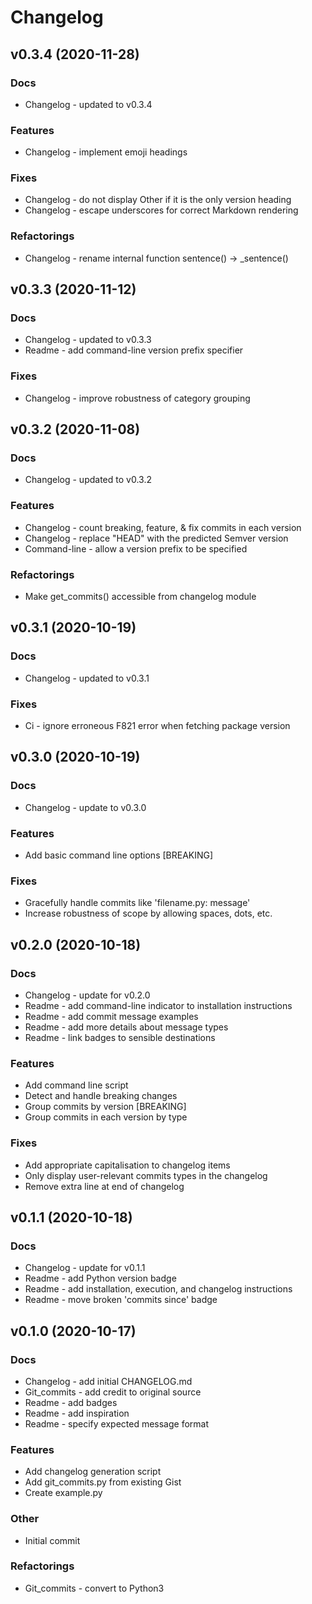 # Changelog

## v0.3.4 (2020-11-28)

### Docs

* Changelog - updated to v0.3.4

### Features

* Changelog - implement emoji headings

### Fixes

* Changelog - do not display Other if it is the only version heading
* Changelog - escape underscores for correct Markdown rendering

### Refactorings

* Changelog - rename internal function sentence() -> \_sentence()


## v0.3.3 (2020-11-12)

### Docs

* Changelog - updated to v0.3.3
* Readme - add command-line version prefix specifier

### Fixes

* Changelog - improve robustness of category grouping


## v0.3.2 (2020-11-08)

### Docs

* Changelog - updated to v0.3.2

### Features

* Changelog - count breaking, feature, & fix commits in each version
* Changelog - replace "HEAD" with the predicted Semver version
* Command-line - allow a version prefix to be specified

### Refactorings

* Make get\_commits() accessible from changelog module


## v0.3.1 (2020-10-19)

### Docs

* Changelog - updated to v0.3.1

### Fixes

* Ci - ignore erroneous F821 error when fetching package version


## v0.3.0 (2020-10-19)

### Docs

* Changelog - update to v0.3.0

### Features

* Add basic command line options [BREAKING]

### Fixes

* Gracefully handle commits like 'filename.py: message'
* Increase robustness of scope by allowing spaces, dots, etc.


## v0.2.0 (2020-10-18)

### Docs

* Changelog - update for v0.2.0
* Readme - add command-line indicator to installation instructions
* Readme - add commit message examples
* Readme - add more details about message types
* Readme - link badges to sensible destinations

### Features

* Add command line script
* Detect and handle breaking changes
* Group commits by version [BREAKING]
* Group commits in each version by type

### Fixes

* Add appropriate capitalisation to changelog items
* Only display user-relevant commits types in the changelog
* Remove extra line at end of changelog


## v0.1.1 (2020-10-18)

### Docs

* Changelog - update for v0.1.1
* Readme - add Python version badge
* Readme - add installation, execution, and changelog instructions
* Readme - move broken 'commits since' badge


## v0.1.0 (2020-10-17)

### Docs

* Changelog - add initial CHANGELOG.md
* Git_commits - add credit to original source
* Readme - add badges
* Readme - add inspiration
* Readme - specify expected message format

### Features

* Add changelog generation script
* Add git\_commits.py from existing Gist
* Create example.py

### Other

* Initial commit

### Refactorings

* Git_commits - convert to Python3
